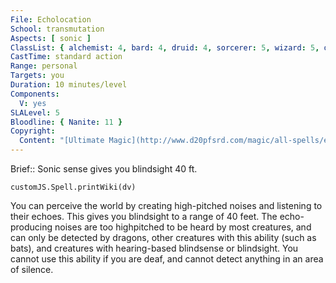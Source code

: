 ```yaml
---
File: Echolocation
School: transmutation
Aspects: [ sonic ]
ClassList: { alchemist: 4, bard: 4, druid: 4, sorcerer: 5, wizard: 5, occultist: 4, psychic: 5 }
CastTime: standard action
Range: personal
Targets: you
Duration: 10 minutes/level
Components:
  V: yes
SLALevel: 5
Bloodline: { Nanite: 11 }
Copyright:
  Content: "[Ultimate Magic](http://www.d20pfsrd.com/magic/all-spells/e/echolocation)"
---
```

Brief:: Sonic sense gives you blindsight 40 ft.

```dataviewjs
customJS.Spell.printWiki(dv)
```

You can perceive the world by creating high-pitched noises and listening to their echoes. This gives you blindsight to a range of 40 feet. The echo-producing noises are too highpitched to be heard by most creatures, and can only be detected by dragons, other creatures with this ability (such as bats), and creatures with hearing-based blindsense or blindsight. You cannot use this ability if you are deaf, and cannot detect anything in an area of silence.
